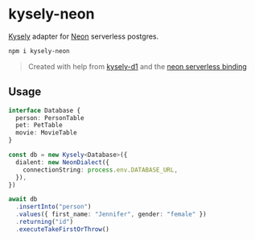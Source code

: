 # kysely-neon

[Kysely](https://github.com/koskimas/kysely) adapter for [Neon](https://neon.tech/) serverless postgres.

```bash
npm i kysely-neon
```

> Created with help from [kysely-d1](https://github.com/aidenwallis/kysely-d1) and the [neon serverless binding](https://github.com/neondatabase/serverless)

## Usage

```typescript
interface Database {
  person: PersonTable
  pet: PetTable
  movie: MovieTable
}

const db = new Kysely<Database>({
  dialent: new NeonDialect({
    connectionString: process.env.DATABASE_URL,
  }),
})

await db
  .insertInto("person")
  .values({ first_name: "Jennifer", gender: "female" })
  .returning("id")
  .executeTakeFirstOrThrow()
```
